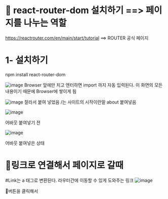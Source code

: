 # 🎃 react-router-dom 설치하기 ==> 페이지를 나누는 역할

https://reactrouter.com/en/main/start/tutorial  ==> ROUTER 공식 페이지

# 1-  설치하기 
  npm install react-router-dom

  ![image](https://github.com/yeon2716/react/assets/145514579/ea619218-c7cc-4922-8378-0afdd262e056)
  Browser 앞에만 치고 엔터하면 import 까지 자동 입력된다.
  <App /> 이 화면의 모든 내용이기 때문에 Browser에 쌓이게 됨



![image](https://github.com/yeon2716/react/assets/145514579/d4b78a1b-aeb9-4f57-8088-e59a1c81a53d)
<Homepage /> 잘라서 붙여 넣었음      /는 사이트의 시작이란말
about 붙여넣음


![image](https://github.com/yeon2716/react/assets/145514579/fa5ee3ec-33fd-4bc1-9827-6e0c4b82a185)

어바웃 붙여넣기 전


![image](https://github.com/yeon2716/react/assets/145514579/be2b7832-f202-4f4c-819b-4509c7a341c6) 

어바웃 붙여넣은 상태



# 🎨링크로 연결해서 페이지로 갈때

#Link는 a 태그로 변환된다. 라우터간에 이동할 수 있게 도와주는 링크
![image](https://github.com/yeon2716/react/assets/145514579/397edbca-721a-445c-b62d-b69abd7837c9)

🎁버튼을 클릭해서 
